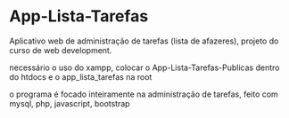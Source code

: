 # App-Lista-Tarefas
Aplicativo web de administração de tarefas (lista de afazeres), projeto do curso de web development.

necessário o uso do xampp, colocar o App-Lista-Tarefas-Publicas dentro do htdocs e o app_lista_tarefas na root


o programa é focado inteiramente na administração de tarefas, feito com mysql, php, javascript, bootstrap
